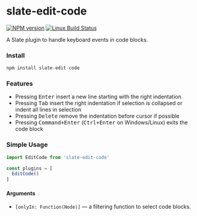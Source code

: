 # slate-edit-code

[![NPM version](https://badge.fury.io/js/slate-edit-code.svg)](http://badge.fury.io/js/slate-edit-code)
[![Linux Build Status](https://travis-ci.org/GitbookIO/slate-edit-code.png?branch=master)](https://travis-ci.org/GitbookIO/slate-edit-code)

A Slate plugin to handle keyboard events in code blocks.

### Install

```js
npm install slate-edit-code
```

### Features

- Pressing <kbd>Enter</kbd> insert a new line starting with the right indentation
- Pressing <kbd>Tab</kbd> insert the right indentation if selection is collapsed or indent all lines in selection
- Pressing <kbd>Delete</kbd> remove the indentation before cursor if possible
- Pressing <kbd>Command+Enter</kbd> (<kbd>Ctrl+Enter</kbd> on Windows/Linux) exits the code block

### Simple Usage

```js
import EditCode from 'slate-edit-code'

const plugins = [
  EditCode()
]
```

#### Arguments

- ``[onlyIn: Function(Node)]`` — a filtering function to select code blocks.
